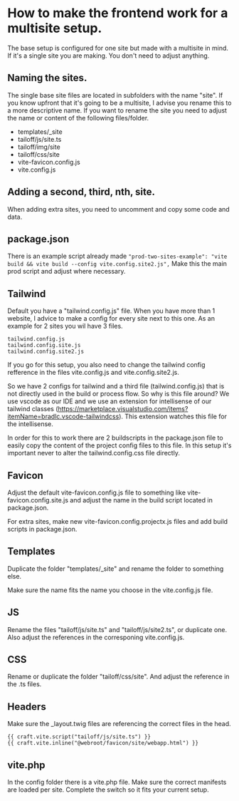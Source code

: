 # How to make the frontend work for a multisite setup.

The base setup is configured for one site but made with a multisite in mind.
If it's a single site you are making. You don't need to adjust anything.

## Naming the sites.

The single base site files are located in subfolders with the name "site". If you know upfront that it's going to be a multisite, I advise you rename this to a more descriptive name.
If you want to rename the site you need to adjust the name or content of the following files/folder.

- templates/\_site
- tailoff/js/site.ts
- tailoff/img/site
- tailoff/css/site
- vite-favicon.config.js
- vite.config.js

## Adding a second, third, nth, site.

When adding extra sites, you need to uncomment and copy some code and data.

## package.json

There is an example script already made `"prod-two-sites-example": "vite build && vite build --config vite.config.site2.js",`
Make this the main prod script and adjust where necessary.

## Tailwind

Default you have a "tailwind.config.js" file. When you have more than 1 website, I advice to make a config for every site next to this one.
As an example for 2 sites you wil have 3 files.

```
tailwind.config.js
tailwind.config.site.js
tailwind.config.site2.js
```

If you go for this setup, you also need to change the tailwind config refference in the files vite.config.js and vite.config.site2.js.

So we have 2 configs for tailwind and a third file (tailwind.config.js) that is not directly used in the build or process flow. So why is this file around? We use vscode as our IDE and we use an extension for intellisense of our tailwind classes (https://marketplace.visualstudio.com/items?itemName=bradlc.vscode-tailwindcss). This extension watches this file for the intellisense.

In order for this to work there are 2 buildscripts in the package.json file to easily copy the content of the project config files to this file. In this setup it's important never to alter the tailwind.config.css file directly.

## Favicon

Adjust the default vite-favicon.config.js file to something like vite-favicon.config.site.js and adjust the name in the build script located in package.json.

For extra sites, make new vite-favicon.config.projectx.js files and add build scripts in package.json.

## Templates

Duplicate the folder "templates/\_site" and rename the folder to something else.

Make sure the name fits the name you choose in the vite.config.js file.

## JS

Rename the files "tailoff/js/site.ts" and "tailoff/js/site2.ts", or duplicate one. Also adjust the references in the corresponing vite.config.js.

## CSS

Rename or duplicate the folder "tailoff/css/site". And adjust the reference in the .ts files.

## Headers

Make sure the \_layout.twig files are referencing the correct files in the head.

```
{{ craft.vite.script("tailoff/js/site.ts") }}
{{ craft.vite.inline("@webroot/favicon/site/webapp.html") }}
```

## vite.php

In the config folder there is a vite.php file. Make sure the correct manifests are loaded per site. Complete the switch so it fits your current setup.
